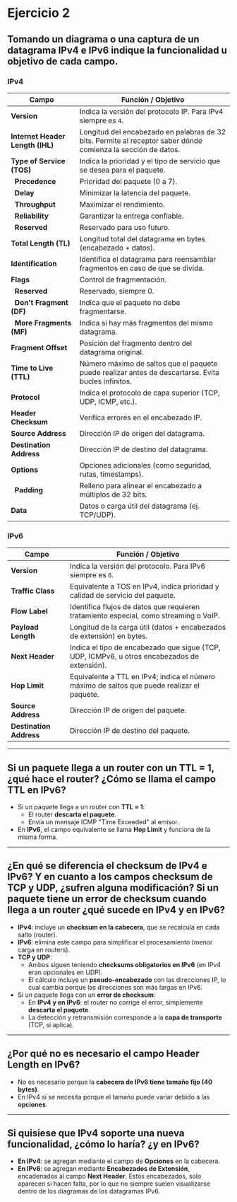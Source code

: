 # Ejercicio 2

## Tomando un diagrama o una captura de un datagrama IPv4 e IPv6 indique la funcionalidad u objetivo de cada campo.

### IPv4

| **Campo** | **Función / Objetivo** |
|-------|------------------|
| **Version** | Indica la versión del protocolo IP. Para IPv4 siempre es `4`. |
| **Internet Header Length (IHL)** | Longitud del encabezado en palabras de 32 bits. Permite al receptor saber dónde comienza la sección de datos. |
| **Type of Service (TOS)** | Indica la prioridad y el tipo de servicio que se desea para el paquete. |
| &nbsp;&nbsp;**Precedence** | Prioridad del paquete (0 a 7). |
| &nbsp;&nbsp;**Delay** | Minimizar la latencia del paquete. |
| &nbsp;&nbsp;**Throughput** | Maximizar el rendimiento. |
| &nbsp;&nbsp;**Reliability** | Garantizar la entrega confiable. |
| &nbsp;&nbsp;**Reserved** | Reservado para uso futuro. |
| **Total Length (TL)** | Longitud total del datagrama en bytes (encabezado + datos). |
| **Identification** | Identifica el datagrama para reensamblar fragmentos en caso de que se divida. |
| **Flags** | Control de fragmentación. |
| &nbsp;&nbsp;**Reserved** | Reservado, siempre 0. |
| &nbsp;&nbsp;**Don't Fragment (DF)** | Indica que el paquete no debe fragmentarse. |
| &nbsp;&nbsp;**More Fragments (MF)** | Indica si hay más fragmentos del mismo datagrama. |
| **Fragment Offset** | Posición del fragmento dentro del datagrama original. |
| **Time to Live (TTL)** | Número máximo de saltos que el paquete puede realizar antes de descartarse. Evita bucles infinitos. |
| **Protocol** | Indica el protocolo de capa superior (TCP, UDP, ICMP, etc.). |
| **Header Checksum** | Verifica errores en el encabezado IP. |
| **Source Address** | Dirección IP de origen del datagrama. |
| **Destination Address** | Dirección IP de destino del datagrama. |
| **Options** | Opciones adicionales (como seguridad, rutas, timestamps). |
| &nbsp;&nbsp;**Padding** | Relleno para alinear el encabezado a múltiplos de 32 bits. |
| **Data** | Datos o carga útil del datagrama (ej. TCP/UDP). |

### IPv6

| Campo | Función / Objetivo |
|-------|------------------|
| **Version** | Indica la versión del protocolo. Para IPv6 siempre es `6`. |
| **Traffic Class** | Equivalente a TOS en IPv4, indica prioridad y calidad de servicio del paquete. |
| **Flow Label** | Identifica flujos de datos que requieren tratamiento especial, como streaming o VoIP. |
| **Payload Length** | Longitud de la carga útil (datos + encabezados de extensión) en bytes. |
| **Next Header** | Indica el tipo de encabezado que sigue (TCP, UDP, ICMPv6, u otros encabezados de extensión). |
| **Hop Limit** | Equivalente a TTL en IPv4; indica el número máximo de saltos que puede realizar el paquete. |
| **Source Address** | Dirección IP de origen del paquete. |
| **Destination Address** | Dirección IP de destino del paquete. |

---

## Si un paquete llega a un router con un TTL = 1, ¿qué hace el router? ¿Cómo se llama el campo TTL en IPv6?
- Si un paquete llega a un router con **TTL = 1**:
  - El router **descarta el paquete**.  
  - Envía un mensaje ICMP "Time Exceeded" al emisor.  
- En **IPv6**, el campo equivalente se llama **Hop Limit** y funciona de la misma forma.

---

## ¿En qué se diferencia el checksum de IPv4 e IPv6? Y en cuanto a los campos checksum de TCP y UDP, ¿sufren alguna modificación? Si un paquete tiene un error de checksum cuando llega a un router ¿qué sucede en IPv4 y en IPv6?
- **IPv4**: incluye un **checksum en la cabecera**, que se recalcula en cada salto (router).  
- **IPv6**: elimina este campo para simplificar el procesamiento (menor carga en routers).  
- **TCP y UDP**:
  - Ambos siguen teniendo **checksums obligatorios en IPv6** (en IPv4 eran opcionales en UDP).  
  - El cálculo incluye un **pseudo-encabezado** con las direcciones IP, lo cual cambia porque las direcciones son más largas en IPv6.  
- Si un paquete llega con un **error de checksum**:
  - En **IPv4 y en IPv6**: el router no corrige el error, simplemente **descarta el paquete**.  
  - La detección y retransmisión corresponde a la **capa de transporte** (TCP, si aplica).

---

## ¿Por qué no es necesario el campo Header Length en IPv6?
- No es necesario porque la **cabecera de IPv6 tiene tamaño fijo (40 bytes)**.  
- En IPv4 sí se necesita porque el tamaño puede variar debido a las **opciones**.

---

## Si quisiese que IPv4 soporte una nueva funcionalidad, ¿cómo lo haría? ¿y en IPv6?
- **En IPv4**: se agregan mediante el campo de **Opciones** en la cabecera.  
- **En IPv6**: se agregan mediante **Encabezados de Extensión**, encadenados al campo **Next Header**. Estos encabezados, solo aparecen si hacen falta, por lo que no siempre suelen visualizarse dentro de los diagramas de los datagramas IPv6.